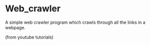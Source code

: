 # Web_crawler
A simple web crawler program which crawls through all the links in a webpage.

(from youtube tutorials)

